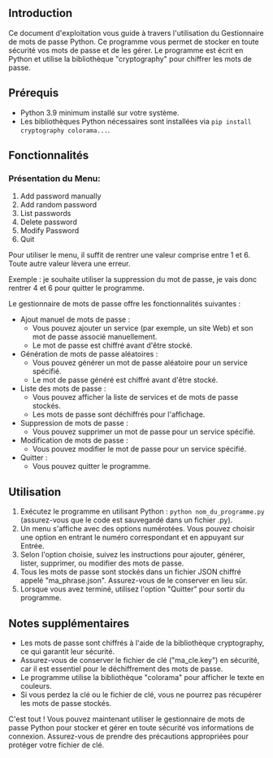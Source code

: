 ## Introduction
Ce document d'exploitation vous guide à travers l'utilisation du Gestionnaire de mots de passe Python. Ce programme vous permet de stocker en toute sécurité vos mots de passe et de les gérer. Le programme est écrit en Python et utilise la bibliothèque "cryptography" pour chiffrer les mots de passe.

## Prérequis
- Python 3.9 minimum installé sur votre système.
- Les bibliothèques Python nécessaires sont installées via `pip install cryptography colorama...`.

## Fonctionnalités

### Présentation du Menu:

1. Add password manually
2. Add random password
3. List passwords
4. Delete password
5. Modify Password
6. Quit

Pour utiliser le menu, il suffit de rentrer une valeur comprise entre 1 et 6. Toute autre valeur lèvera une erreur.

Exemple : je souhaite utiliser la suppression du mot de passe, je vais donc rentrer 4 et 6 pour quitter le programme.

Le gestionnaire de mots de passe offre les fonctionnalités suivantes :

- Ajout manuel de mots de passe :
  - Vous pouvez ajouter un service (par exemple, un site Web) et son mot de passe associé manuellement.
  - Le mot de passe est chiffré avant d'être stocké.
- Génération de mots de passe aléatoires :
  - Vous pouvez générer un mot de passe aléatoire pour un service spécifié.
  - Le mot de passe généré est chiffré avant d'être stocké.
- Liste des mots de passe :
  - Vous pouvez afficher la liste de services et de mots de passe stockés.
  - Les mots de passe sont déchiffrés pour l'affichage.
- Suppression de mots de passe :
  - Vous pouvez supprimer un mot de passe pour un service spécifié.
- Modification de mots de passe :
  - Vous pouvez modifier le mot de passe pour un service spécifié.
- Quitter :
  - Vous pouvez quitter le programme.

## Utilisation
1. Exécutez le programme en utilisant Python : `python nom_du_programme.py` (assurez-vous que le code est sauvegardé dans un fichier .py).
2. Un menu s'affiche avec des options numérotées. Vous pouvez choisir une option en entrant le numéro correspondant et en appuyant sur Entrée.
3. Selon l'option choisie, suivez les instructions pour ajouter, générer, lister, supprimer, ou modifier des mots de passe.
4. Tous les mots de passe sont stockés dans un fichier JSON chiffré appelé "ma_phrase.json". Assurez-vous de le conserver en lieu sûr.
5. Lorsque vous avez terminé, utilisez l'option "Quitter" pour sortir du programme.

## Notes supplémentaires
- Les mots de passe sont chiffrés à l'aide de la bibliothèque cryptography, ce qui garantit leur sécurité.
- Assurez-vous de conserver le fichier de clé ("ma_cle.key") en sécurité, car il est essentiel pour le déchiffrement des mots de passe.
- Le programme utilise la bibliothèque "colorama" pour afficher le texte en couleurs.
- Si vous perdez la clé ou le fichier de clé, vous ne pourrez pas récupérer les mots de passe stockés.

C'est tout ! Vous pouvez maintenant utiliser le gestionnaire de mots de passe Python pour stocker et gérer en toute sécurité vos informations de connexion. Assurez-vous de prendre des précautions appropriées pour protéger votre fichier de clé.
